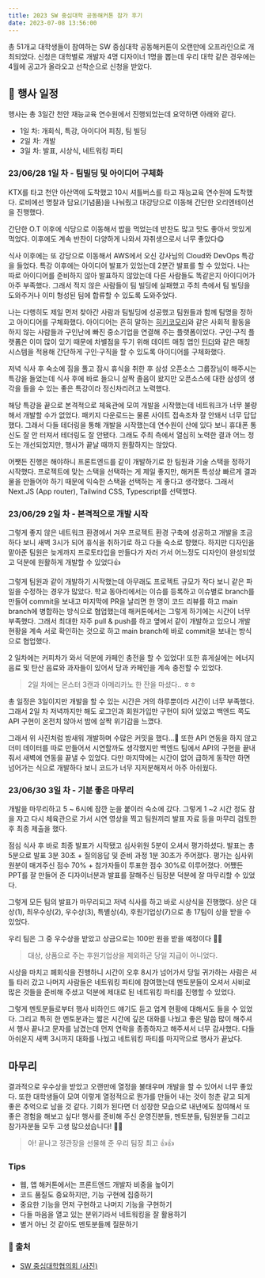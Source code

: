 ```yaml
---
title: 2023 SW 중심대학 공동해커톤 참가 후기
date: 2023-07-08 13:56:00
---
```


총 51개교 대학생들이 참여하는 SW 중심대학 공동해커톤이 오랜만에 오프라인으로 개최되었다. 신청은 대학별로 개발자 4명 디자이너 1명을 뽑는데 우리 대학 같은 경우에는 4월에 공고가 올라오고 선착순으로 신청을 받았다.

## 📅 행사 일정

<!-- ![일정](IMG_5088%20Medium.jpeg) -->

행사는 총 3일간 천안 재능교육 연수원에서 진행되었는데 요약하면 아래와 같다.

- 1일 차: 개회식, 특강, 아이디어 피칭, 팀 빌딩
- 2일 차: 개발
- 3일 차: 발표, 시상식, 네트워킹 파티

### 23/06/28 1일 차 - 팀빌딩 및 아이디어 구체화

KTX를 타고 천안 아산역에 도착했고 10시 셔틀버스를 타고 재능교육 연수원에 도착했다. 로비에선 명찰과 담요(기념품)을 나눠줬고 대강당으로 이동해 간단한 오리엔테이션을 진행했다.

<!-- ![첫 식사](2023-07-07-16-11-38.jpeg) -->

간단한 O.T 이후에 식당으로 이동해서 밥을 먹었는데 반찬도 많고 맛도 좋아서 맛있게 먹었다. 이후에도 계속 반찬이 다양하게 나와서 자취생으로서 너무 좋았다😋

식사 이후에는 또 강당으로 이동해서 AWS에서 오신 강사님의 Cloud와 DevOps 특강을 들었다. 특강 이후에는 아이디어 발표가 있었는데 2분간 발표를 할 수 있었다. 나는 따로 아이디어를 준비하지 않아 발표하지 않았는데 다른 사람들도 똑같은지 아이디어가 아주 부족했다. 그래서 적지 않은 사람들이 팀 빌딩에 실패했고 주최 측에서 팀 빌딩을 도와주거나 이미 형성된 팀에 합류할 수 있도록 도와주었다.

<!-- ![아이디어](5초.jpg) -->

나는 다행히도 제일 먼저 찾아간 사람과 팀빌딩에 성공했고 팀원들과 함께 팀명을 정하고 아이디어를 구체화했다. 아이디어는 흔히 말하는 [히키코모리](https://ko.wikipedia.org/wiki/%ED%9E%88%ED%82%A4%EC%BD%94%EB%AA%A8%EB%A6%AC)와 같은 사회적 활동을 하지 않는 사람들과 구인난에 빠진 중소기업을 연결해 주는 플랫폼이었다. 구인·구직 플랫폼은 이미 많이 있기 때문에 차별점을 두기 위해 데이트 매칭 앱인 [틴더](https://tinder.com/ko)와 같은 매칭 시스템을 적용해 간단하게 구인·구직을 할 수 있도록 아이디어를 구체화했다.

저녁 식사 후 숙소에 짐을 풀고 잠시 휴식을 취한 후 삼성 오픈소스 그룹장님이 해주시는 특강을 들었는데 식사 후에 바로 들으니 살짝 졸음이 왔지만 오픈소스에 대한 삼성의 생각을 들을 수 있는 좋은 특강이라 정신차리려고 노력했다.

<!-- ![네트워크 불량](Screenshot-2023-07-07-at-4.50.23-PM.png) -->

해당 특강을 끝으로 본격적으로 체육관에 모여 개발을 시작했는데 네트워크가 너무 불량해서 개발할 수가 없었다. 패키지 다운로드는 물론 사이트 접속조차 잘 안돼서 너무 답답했다. 그래서 다들 테더링을 통해 개발을 시작했는데 연수원이 산에 있다 보니 휴대폰 통신도 잘 안 터져서 테더링도 잘 안됐다. 그래도 주최 측에서 열심히 노력한 결과 어느 정도는 개선되었지만, 행사가 끝날 때까지 원활하지는 않았다.

어쨋든 진행은 해야하니 프론트엔드를 같이 개발하기로 한 팀원과 기술 스택을 정하기 시작했다. 프로젝트에 맞는 스택을 선택하는 게 제일 좋지만, 해커톤 특성상 빠르게 결과물을 만들어야 하기 때문에 익숙한 스택을 선택하는 게 좋다고 생각했다. 그래서 Next.JS (App router), Tailwind CSS, Typescript를 선택했다.

### 23/06/29 2일 차 - 본격적으로 개발 시작

그렇게 좋지 않은 네트워크 환경에서 겨우 프로젝트 환경 구축에 성공하고 개발을 조금 하다 보니 새벽 3시가 되어 휴식을 취하기로 하고 다들 숙소로 향했다. 하지만 디자인을 맡아준 팀원은 늦게까지 프로토타입을 만들다가 자러 가서 어느정도 디자인이 완성되었고 덕분에 원활하게 개발할 수 있었다👍

<!-- ![개발 시작](IMG_D0D4ACB54B39-1.jpeg) -->

그렇게 팀원과 같이 개발하기 시작했는데 아무래도 프로젝트 규모가 작다 보니 같은 파일을 수정하는 경우가 많았다. 학교 동아리에서는 이슈를 등록하고 이슈별로 branch를 만들어 commit을 보내고 마지막에 PR을 날리면 한 명이 코드 리뷰를 하고 main branch에 병합하는 방식으로 협업했는데 해커톤에서는 그렇게 하기에는 시간이 너무 부족했다. 그래서 최대한 자주 pull & push를 하고 옆에서 같이 개발하고 있으니 개발 현황을 계속 서로 확인하는 것으로 하고 main branch에 바로 commit을 보내는 방식으로 협업했다.

<!-- ![커피차](Screenshot-2023-07-07-at-9.06.57-PM.png) -->

2 일차에는 커피차가 와서 덕분에 카페인 충전을 할 수 있었다! 또한 휴게실에는 에너지 음료 및 탄산 음료와 과자들이 있어서 당과 카페인을 계속 충전할 수 있었다.

> 2일 차에는 몬스터 3캔과 아메리카노 한 잔을 마셨다.. ㅎㅎ

총 일정은 3일이지만 개발을 할 수 있는 시간은 거의 하루뿐이라 시간이 너무 부족했다. 그래서 2일 차 저녁까지만 해도 로그인과 회원가입만 구현이 되어 있었고 백엔드 쪽도 API 구현이 온전치 않아서 밤에 살짝 위기감을 느꼈다.

<!-- ![커밋](Screenshot-2023-07-07-at-8.51.33-PM.png) -->

그래서 위 사진처럼 밤새워 개발하며 수많은 커밋을 했다...🥲 또한 API 연동을 하지 않고 더미 데이터를 따로 만들어서 시연할까도 생각했지만 백엔드 팀에서 API의 구현을 끝내줘서 새벽에 연동을 끝낼 수 있었다. 다만 마지막에는 시간이 없어 급하게 동작만 하면 넘어가는 식으로 개발하다 보니 코드가 너무 지저분해져서 아주 아쉬웠다.

### 23/06/30 3일 차 - 기분 좋은 마무리

개발을 마무리하고 5 \~ 6시에 잠깐 눈을 붙이러 숙소에 갔다. 그렇게 1 \~2 시간 정도 잠을 자고 다시 체육관으로 가서 시연 영상을 찍고 팀원끼리 발표 자료 등을 마무리 검토한 후 최종 제출을 했다.

<!-- ![발표 자료](30초.jpg) -->

점심 식사 후 바로 최종 발표가 시작됐고 심사위원 5분이 오셔서 평가하셨다. 발표는 총 5분으로 발표 3분 30초 + 질의응답 및 준비 과정 1분 30초가 주어졌다. 평가는 심사위원분이 매겨주신 점수 70% + 참가자들이 투표한 점수 30%로 이루어졌다. 어쨌든 PPT를 잘 만들어 준 디자이너분과 발표를 잘해주신 팀장분 덕분에 잘 마무리할 수 있었다.

그렇게 모든 팀의 발표가 마무리되고 저녁 식사를 하고 바로 시상식을 진행했다. 상은 대상(1), 최우수상(2), 우수상(3), 특별상(4), 후원기업상(7)으로 총 17팀이 상을 받을 수 있었다.

<!-- ![상장](IMG_5068-Medium.jpeg) -->

우리 팀은 그 중 우수상을 받았고 상금으로는 100만 원을 받을 예정이다 🥳🥳

> 대상, 상품으로 주는 후원기업상을 제외하곤 당일 지급이 아니었다.

시상을 마치고 폐회식을 진행하니 시간이 오후 8시가 넘어가서 당일 귀가하는 사람은 셔틀 타러 갔고 나머지 사람들은 네트워킹 파티에 참여했는데 멘토분들이 오셔서 사비로 많은 것들을 준비해 주셨고 덕분에 제대로 된 네트워킹 파티를 진행할 수 있었다.

<!-- ![텅빈 체육관](2023-07-07-16-11-37.jpeg) -->

그렇게 멘토분들로부터 행사 비하인드 얘기도 듣고 업계 현황에 대해서도 들을 수 있었다. 그리고 특히 한 멘토분과는 짧은 시간에 깊은 대화를 나눴고 좋은 말씀 많이 해주셔서 행사 끝나고 문자를 남겼는데 먼저 연락을 종종하자고 해주셔서 너무 감사했다. 다들 아쉬운지 새벽 3시까지 대화를 나눴고 네트워킹 파티를 마지막으로 행사가 끝났다.

## 마무리

<!-- ![기념사진](KakaoTalk_Photo_2023-07-08-13-29-07.jpeg) -->

결과적으로 우수상을 받았고 오랜만에 열정을 불태우며 개발을 할 수 있어서 너무 좋았다. 또한 대학생들이 모여 이렇게 열정적으로 뭔가를 만들어 내는 것이 청춘 같고 되게 좋은 추억으로 남을 것 같다. 기회가 된다면 더 성장한 모습으로 내년에도 참여해서 또 좋은 경험을 해보고 싶다! 행사를 준비해 주신 운영진분들, 멘토분들, 팀원분들 그리고 참가자분들 모두 고생 많으셨습니다! 🙇‍♂️

> 아! 끝나고 정관장을 선물해 준 우리 팀장 최고 👍👍

### Tips

- 웹, 앱 해커톤에서는 프론트엔드 개발자 비중을 높이기
- 코드 품질도 중요하지만, 기능 구현에 집중하기
- 중요한 기능을 먼저 구현하고 나머지 기능을 구현하기
- 다들 마음을 열고 있는 분위기라서 네트워킹을 잘 활용하기
- 별거 아닌 것 같아도 멘토분들께 질문하기

### 🔗 출처

- [SW 중심대학협의회 (사진)](https://www.swuniv.kr/61/?bmode=view&idx=15593367&back_url=&t=board&page=1)
